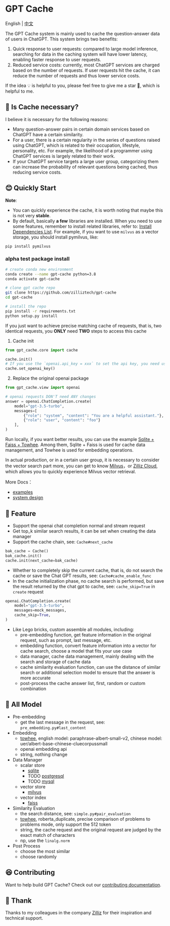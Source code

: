 # GPT Cache

English | [中文](README-CN.md)

The GPT Cache system is mainly used to cache the question-answer data of users in ChatGPT. This system brings two benefits:

1. Quick response to user requests: compared to large model inference, searching for data in the caching system will have lower latency, enabling faster response to user requests.
2. Reduced service costs: currently, most ChatGPT services are charged based on the number of requests. If user requests hit the cache, it can reduce the number of requests and thus lower service costs.

If the idea 💡 is helpful to you, please feel free to give me a star 🌟, which is helpful to me.

## 🤔 Is Cache necessary?

I believe it is necessary for the following reasons:

- Many question-answer pairs in certain domain services based on ChatGPT have a certain similarity.
- For a user, there is a certain regularity in the series of questions raised using ChatGPT, which is related to their occupation, lifestyle, personality, etc. For example, the likelihood of a programmer using ChatGPT services is largely related to their work.
- If your ChatGPT service targets a large user group, categorizing them can increase the probability of relevant questions being cached, thus reducing service costs.

## 😊 Quickly Start

**Note**:
- You can quickly experience the cache, it is worth noting that maybe this is not very **stable**.
- By default, basically **a few** libraries are installed. When you need to use some features, remember to install related libraries, refer to: [Install Dependencies List](doc/installation.md). For example, if you want to use `milvus` as a vector storage, you should install pymilvus, like:
```
pip install pymilvus
```

### alpha test package install

```bash
# create conda new environment
conda create --name gpt-cache python=3.8
conda activate gpt-cache

# clone gpt cache repo
git clone https://github.com/zilliztech/gpt-cache
cd gpt-cache

# install the repo
pip install -r requirements.txt
python setup.py install
```

If you just want to achieve precise matching cache of requests, that is, two identical requests, you **ONLY** need **TWO** steps to access this cache

1. Cache init

```python
from gpt_cache.core import cache

cache.init()
# If you use the `openai.api_key = xxx` to set the api key, you need use `cache.set_openai_key()` to replace it
cache.set_openai_key()
```
2. Replace the original openai package

```python
from gpt_cache.view import openai

# openai requests DON'T need ANY changes
answer = openai.ChatCompletion.create(
    model="gpt-3.5-turbo",
    messages=[
        {"role": "system", "content": "You are a helpful assistant."},
        {"role": "user", "content": "foo"}
    ],
)
```

Run locally, if you want better results, you can use the example [Sqlite + Faiss + Towhee](example/sf_towhee/sf_manager.py). Among them, Sqlite + Faiss is used for cache data management, and Towhee is used for embedding operations.

In actual production, or in a certain user group, it is necessary to consider the vector search part more, you can get to know [Milvus](https://github.com/milvus-io/milvus)，or [Zilliz Cloud](https://cloud.zilliz.com/), which allows you to quickly experience Milvus vector retrieval.

More Docs：
- [examples](example/example.md)
- [system design](doc/system.md)


## 🥳 Feature

- Support the openai chat completion normal and stream request
- Get top_k similar search results, it can be set when creating the data manager
- Support the cache chain, see: `Cache#next_cache`

```python
bak_cache = Cache()
bak_cache.init()
cache.init(next_cache=bak_cache)
```

- Whether to completely skip the current cache, that is, do not search the cache or save the Chat GPT results, see: `Cache#cache_enable_func`
- In the cache initialization phase, no cache search is performed, but save the result returned by the chat gpt to cache, see: `cache_skip=True` in `create` request

```python
openai.ChatCompletion.create(
    model="gpt-3.5-turbo",
    messages=mock_messages,
    cache_skip=True,
)
```

- Like Lego bricks, custom assemble all modules, including:
  - pre-embedding function, get feature information in the original request, such as prompt, last message, etc.
  - embedding function, convert feature information into a vector for cache search, choose a model that fits your use case
  - data manager, cache data management, mainly dealing with the search and storage of cache data
  - cache similarity evaluation function, can use the distance of similar search or additional selection model to ensure that the answer is more accurate
  - post-process the cache answer list, first, random or custom combination

## 🤗 All Model

- Pre-embedding
  - get the last message in the request, see: `pre_embedding.py#last_content`
- Embedding
  - [towhee](https://towhee.io/), english model: paraphrase-albert-small-v2, chinese model: uer/albert-base-chinese-cluecorpussmall
  - openai embedding api
  - string, nothing change
- Data Manager
  - scalar store
    - [sqlite](https://sqlite.org/docs.html)
    - TODO [postgresql](https://www.postgresql.org/)
    - TODO [mysql](https://www.mysql.com/)
  - vector store
    - [milvus](https://milvus.io/)
  - vector index
    - [faiss](https://faiss.ai/)
- Similarity Evaluation
  - the search distance, see: `simple.py#pair_evaluation`
  - [towhee](https://towhee.io/), roberta_duplicate, precise comparison of problems to problems mode, only support the 512 token
  - string, the cache request and the original request are judged by the exact match of characters
  - np, use the `linalg.norm`
- Post Process
  - choose the most similar
  - choose randomly


## 😆 Contributing

Want to help build GPT Cache? Check out our [contributing documentation](doc/contributing.md).


## 🙏 Thank

Thanks to my colleagues in the company [Zilliz](https://zilliz.com/) for their inspiration and technical support.